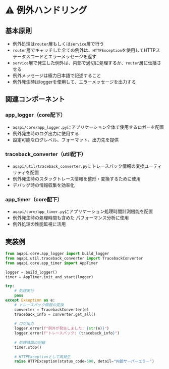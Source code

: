 # ⚠️ 例外ハンドリング

## 基本原則
- 例外処理は`router`層もしくは`service`層で行う
- `router`層でキャッチした全ての例外は、`HTTPException`を使用してHTTPステータスコードとエラーメッセージを返す
- `service`層で発生した例外は、内部で適切に処理するか、`router`層に伝播させる
- 例外メッセージは極力日本語で記述すること
- 例外発生時はloggerを使用して、エラーメッセージを出力する

## 関連コンポーネント

### app_logger（core配下）
- `aqapi/core/app_logger.py`にアプリケーション全体で使用するロガーを配置
- 例外発生時のログ出力に使用する
- 設定可能なログレベル、フォーマット、出力先を提供

### traceback_converter（util配下）
- `aqapi/util/traceback_converter.py`にトレースバック情報の変換ユーティリティを配置
- 例外発生時のスタックトレース情報を整形・変換するために使用
- デバッグ時の情報収集を効率化

### app_timer（core配下）
- `aqapi/core/app_timer.py`にアプリケーション処理時間計測機能を配置
- 例外発生時の処理時間も含めた パフォーマンス分析に使用
- 例外処理の性能監視に活用

## 実装例
```python
from aqapi.core.app_logger import build_logger
from aqapi.util.traceback_converter import TracebackConverter
from aqapi.core.app_timer import AppTimer

logger = build_logger()
timer = AppTimer.init_and_start(logger)

try:
    # 処理実行
    pass
except Exception as e:
    # トレースバック情報の変換
    converter = TracebackConverter(e)
    traceback_info = converter.get_all()
    
    # ログ出力
    logger.error(f"例外が発生しました: {str(e)}")
    logger.error(f"トレースバック: {traceback_info}")
    
    # 処理時間の記録
    timer.stop()
    
    # HTTPExceptionとして再発生
    raise HTTPException(status_code=500, detail="内部サーバーエラー")
```